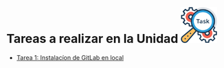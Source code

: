 # Tareas a realizar en la Unidad <a><img src="../../../img/tarea.png" alt="Tareas a Realizar" style="width:84px;height:84px;"></a>

 - [Tarea 1: Instalacíon de GitLab en local](instalacion-gitlab.md)   
